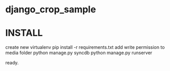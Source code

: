 django_crop_sample
==================

INSTALL
==================
create new virtualenv
pip install -r requirements.txt
add write permission to media folder
python manage.py syncdb
python manage.py runserver 

ready.
